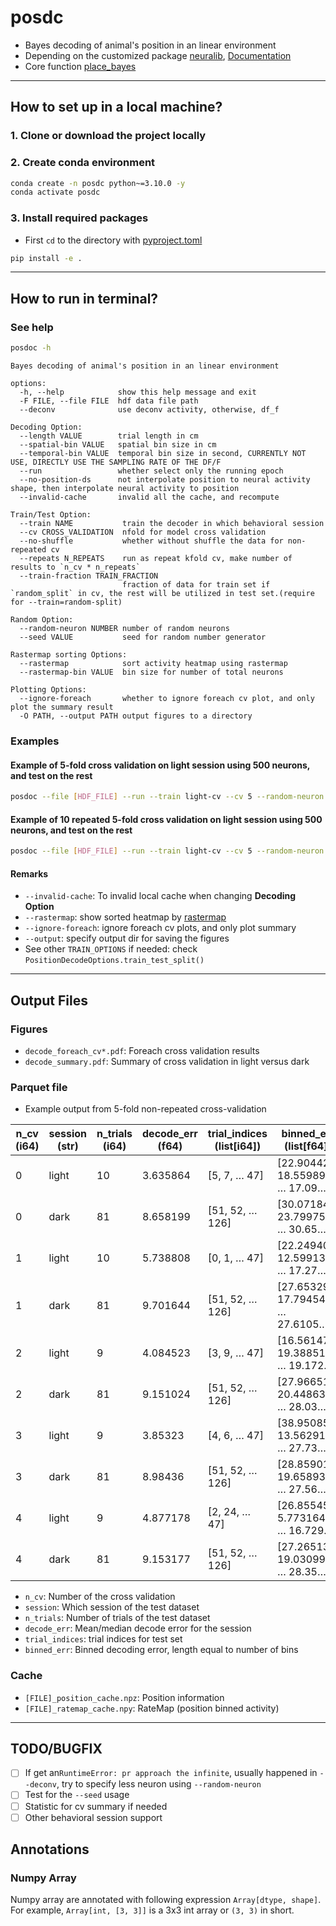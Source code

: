 posdc
=====

- Bayes decoding of animal's position in an linear environment
- Depending on the customized
  package [neuralib](https://github.com/ytsimon2004/neuralib), [Documentation](https://neuralib.readthedocs.io/en/latest/index.html)
- Core
  function [place_bayes](https://neuralib.readthedocs.io/en/latest/api/neuralib.model.bayes_decoding.position.html#neuralib.model.bayes_decoding.position.place_bayes)

------------------------------

How to set up in a local machine?
---------------------------------

### 1. Clone or download the project locally

### 2. Create conda environment

```bash
conda create -n posdc python~=3.10.0 -y
conda activate posdc
```

### 3. Install required packages

- First `cd` to the directory with [pyproject.toml](pyproject.toml)

```bash
pip install -e .
```

------------------------------

How to run in terminal?
-----------------------

### See help

```bash
posdoc -h
```

```text
Bayes decoding of animal's position in an linear environment

options:
  -h, --help            show this help message and exit
  -F FILE, --file FILE  hdf data file path
  --deconv              use deconv activity, otherwise, df_f

Decoding Option:
  --length VALUE        trial length in cm
  --spatial-bin VALUE   spatial bin size in cm
  --temporal-bin VALUE  temporal bin size in second, CURRENTLY NOT USE, DIRECTLY USE THE SAMPLING RATE OF THE DF/F
  --run                 whether select only the running epoch
  --no-position-ds      not interpolate position to neural activity shape, then interpolate neural activity to position
  --invalid-cache       invalid all the cache, and recompute

Train/Test Option:
  --train NAME           train the decoder in which behavioral session
  --cv CROSS_VALIDATION  nfold for model cross validation
  --no-shuffle           whether without shuffle the data for non-repeated cv
  --repeats N_REPEATS    run as repeat kfold cv, make number of results to `n_cv * n_repeats`
  --train-fraction TRAIN_FRACTION 
                         fraction of data for train set if `random_split` in cv, the rest will be utilized in test set.(require for --train=random-split)

Random Option:
  --random-neuron NUMBER number of random neurons
  --seed VALUE           seed for random number generator

Rastermap sorting Options:
  --rastermap            sort activity heatmap using rastermap
  --rastermap-bin VALUE  bin size for number of total neurons

Plotting Options:
  --ignore-foreach       whether to ignore foreach cv plot, and only plot the summary result
  -O PATH, --output PATH output figures to a directory

```

### Examples

#### Example of 5-fold cross validation on light session using 500 neurons, and test on the rest

```bash
posdoc --file [HDF_FILE] --run --train light-cv --cv 5 --random-neuron 500
```

#### Example of 10 repeated 5-fold cross validation on light session using 500 neurons, and test on the rest

```bash
posdoc --file [HDF_FILE] --run --train light-cv --cv 5 --random-neuron 500 --repeats 10
```

#### Remarks

- `--invalid-cache`: To invalid local cache when changing **Decoding Option**
- `--rastermap`: show sorted heatmap by [rastermap](https://github.com/MouseLand/rastermap)
- `--ignore-foreach`: ignore foreach cv plots, and only plot summary
- `--output`: specify output dir for saving the figures
- See other `TRAIN_OPTIONS` if needed: check `PositionDecodeOptions.train_test_split()`

------------------------------

Output Files
------------------

### Figures

- `decode_foreach_cv*.pdf`: Foreach cross validation results
- `decode_summary.pdf`: Summary of cross validation in light versus dark

### Parquet file

- Example output from 5-fold non-repeated cross-validation

| n_cv (i64) | session (str) | n_trials (i64) | decode_err (f64) | trial_indices (list[i64]) | binned_err (list[f64])           |
|------------|---------------|----------------|------------------|---------------------------|----------------------------------|
| 0          | light         | 10             | 3.635864         | [5, 7, … 47]              | [22.904429, 18.559892, … 17.09…] |
| 0          | dark          | 81             | 8.658199         | [51, 52, … 126]           | [30.071842, 23.799756, … 30.65…] |
| 1          | light         | 10             | 5.738808         | [0, 1, … 47]              | [22.249407, 12.599134, … 17.27…] |
| 1          | dark          | 81             | 9.701644         | [51, 52, … 126]           | [27.65329, 17.79454, … 27.6105…] |
| 2          | light         | 9              | 4.084523         | [3, 9, … 47]              | [16.561472, 19.38851, … 19.172…] |
| 2          | dark          | 81             | 9.151024         | [51, 52, … 126]           | [27.966511, 20.448634, … 28.03…] |
| 3          | light         | 9              | 3.85323          | [4, 6, … 47]              | [38.950859, 13.562917, … 27.73…] |
| 3          | dark          | 81             | 8.98436          | [51, 52, … 126]           | [28.859011, 19.658932, … 27.56…] |
| 4          | light         | 9              | 4.877178         | [2, 24, … 47]             | [26.855452, 5.773164, … 16.729…] |
| 4          | dark          | 81             | 9.153177         | [51, 52, … 126]           | [27.265134, 19.030994, … 28.35…] |



- `n_cv`: Number of the cross validation
- `session`: Which session of the test dataset
- `n_trials`: Number of trials of the test dataset
- `decode_err`: Mean/median decode error for the session
- `trial_indices`: trial indices for test set
- `binned_err`: Binned decoding error, length equal to number of bins

### Cache

- `[FILE]_position_cache.npz`: Position information
- `[FILE]_ratemap_cache.npy`: RateMap (position binned activity)

-------------------------------


TODO/BUGFIX
------------

- [ ] If get an`RuntimeError: pr approach the infinite`, usually happened in `--deconv`, try to specify less neuron
  using `--random-neuron`
- [ ] Test for the `--seed` usage
- [ ] Statistic for cv summary if needed
- [ ] Other behavioral session support

Annotations
-----------

### Numpy Array

Numpy array are annotated with following expression `Array[dtype, shape]`.
For example, `Array[int, [3, 3]]` is a 3x3 int array or `(3, 3)` in short.